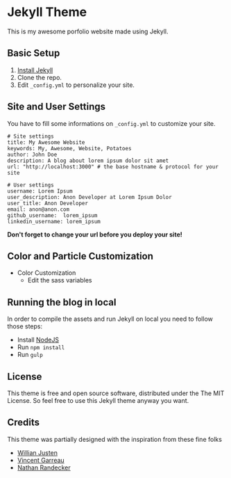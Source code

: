 # Jekyll Theme

This is my awesome porfolio website made using Jekyll.

## Basic Setup

1. [Install Jekyll](http://jekyllrb.com)
2. Clone the repo.
3. Edit `_config.yml` to personalize your site.

## Site and User Settings

You have to fill some informations on `_config.yml` to customize your site.

```
# Site settings
title: My Awesome Website
keywords: My, Awesome, Website, Potatoes
author: John Doe
description: A blog about lorem ipsum dolor sit amet
url: "http://localhost:3000" # the base hostname & protocol for your site

# User settings
username: Lorem Ipsum
user_description: Anon Developer at Lorem Ipsum Dolor
user_title: Anon Developer
email: anon@anon.com
github_username:  lorem_ipsum
linkedin_username: lorem_ipsum
```

**Don't forget to change your url before you deploy your site!**

## Color and Particle Customization
- Color Customization
  - Edit the sass variables

## Running the blog in local

In order to compile the assets and run Jekyll on local you need to follow those steps:

- Install [NodeJS](https://nodejs.org/)
- Run `npm install`
- Run `gulp`

## License

This theme is free and open source software, distributed under the The MIT License. So feel free to use this Jekyll theme anyway you want.

## Credits

This theme was partially designed with the inspiration from these fine folks
- [Willian Justen](https://github.com/willianjusten/will-jekyll-template)
- [Vincent Garreau](https://github.com/VincentGarreau/particles.js/)
- [Nathan Randecker](https://github.com/nrandecker/particle/)
